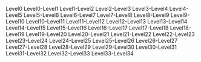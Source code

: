 Level0
Level0-Level1
Level1-Level2
Level2-Level3
Level3-Level4
Level4-Level5
Level5-Level6
Level6-Level7
Level7-Level8
Level8-Level9
Level9-Level10
Level10-Level11
Level11-Level12
Level12-Level13
Level13-Level14
Level14-Level15
Level15-Level16
Level16-Level17
Level17-Level18
Level18-Level19
Level19-Level20
Level20-Level21
Level21-Level22
Level22-Level23
Level23-Level24
Level24-Level25
Level25-Level26
Level26-Level27
Level27-Level28
Level28-Level29
Level29-Level30
Level30-Level31
Level31-Level32
Level32-Level33
Level33-Level34
